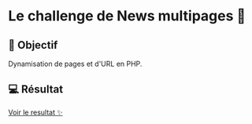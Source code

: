 # Le challenge  de News multipages :newspaper:

## :dart: Objectif

Dynamisation de pages et d'URL en PHP.

## :computer: Résultat

[Voir le resultat :sparkles:](https://alinemasson.github.io/challenge-news-multipages/ "alinemasson.github.io/challenge-news-multipages/")
